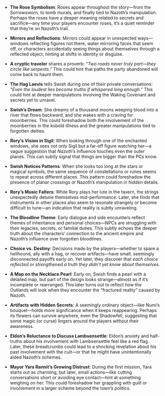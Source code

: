 - **The Rose Symbolism**: Roses appear throughout the story—from the Sorrowsworn, to tomb murals, and finally tied to Nazoth’s manipulation. Perhaps the roses have a deeper meaning related to secrets and sacrifice—any time your players encounter roses, it’s a quiet reminder that they’re on Nazoth’s trail.

- **Mirrors and Reflections**: Mirrors could appear in unexpected ways—windows reflecting figures not there, water mirroring faces that seem off, or characters accidentally seeing things about themselves through a reflected object, hinting at shifts in identity or disguise.

- **A cryptic traveler** shares a proverb: _“Two roads never truly part—they circle like serpents.”_ This could hint that paths the party abandoned will come back to haunt them.

- **The Hag Laevis** tells Swish during one of their private conversations: _“Even the loudest lies become truths if whispered long enough.”_ This could hint at deeper manipulations involving the Waking Covenant and secrets yet to unravel.

- **Swish’s Dream**: She dreams of a thousand moons weeping blood into a river that flows backward, and she wakes with a craving for moonberries. This could foreshadow both the involvement of the moonberries in the kobold illness and the greater manipulations tied to forgotten deities.

- **Rory’s Vision in Sigil**: When looking through one of the enchanted windows, she sees not only Sigil but a far-off figure watching her—a vague suggestion that _Nazoth_’s influence touches even the outer planes. This can subtly signal that things are bigger than the PCs know.

- **Swish Notices Patterns**: When she looks too long at the stars or magical symbols, the same sequence of constellations or runes seems to repeat across different places. This pattern could foreshadow the presence of planar crossings or Nazoth’s manipulation in hidden details.

- **Rory’s Music Falters**: While Rory plays her lute in the tavern, the strings unexpectedly detune themselves mid-performance. Later, she finds that instruments in other places also seem to resonate strangely or become difficult to tune—an indication that reality is subtly unraveling.

- **The Bloodline Theme**: Early dialogue and side encounters reflect themes of inheritance and personal choices—NPCs are struggling with their legacies, secrets, or familial duties. This subtly echoes the deeper truth about the characters’ connection to the ancient empire and Nazoth’s influence over forgotten bloodlines.

- **Choice vs. Destiny**: Decisions made by the players—whether to spare a hellhound, ally with a hag, or recover artifacts—have small, seemingly disconnected payoffs early on. Yet later, they discover that _each choice reflected or strengthened a truth they didn’t yet know about themselves._

- **A Map on the Necklace Pearl**: Early on, Swish finds a pearl with a detailed map, but part of the design looks strange—almost as if it’s incomplete or rearranged. This later turns out to reflect how the Outlands will look when they encounter the “fractured reality” caused by Nazoth.

- **Artifacts with Hidden Secrets**: A seemingly ordinary object—like Numi’s bouquet—holds more significance when it keeps reappearing. Perhaps its flowers can survive anywhere, even the Shadowfell, suggesting that some magic (or curse) lingers around the players without their awareness.

- **Eldon’s Reluctance to Discuss Lambsensettle**: Eldon’s anxiety and half-truths about his involvement with Lambsensettle feel like a red flag. Later, these breadcrumbs could lead to a shocking revelation about his past involvement with the cult—or that he might have unintentionally aided Nazoth’s schemes.

- **Mayor Yara Rannit’s Growing Distrust**: During the first mission, Yara starts out as charming, but later, small actions—like cutting conversations short or avoiding eye contact—hint at something weighing on her. This could foreshadow her grappling with guilt or involvement in a larger scheme beyond the town’s politics.